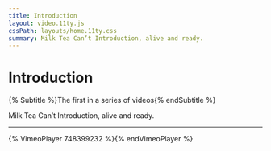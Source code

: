 ```yaml
---
title: Introduction
layout: video.11ty.js
cssPath: layouts/home.11ty.css
summary: Milk Tea Can’t Introduction, alive and ready.
---
```


# Introduction

{% Subtitle %}The first in a series of videos{% endSubtitle %}

Milk Tea Can’t Introduction, alive and ready.

---

{% VimeoPlayer 748399232 %}{% endVimeoPlayer %}
